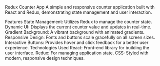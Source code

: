 Redux Counter App
A simple and responsive counter application built with React and Redux, demonstrating state management and user interaction.

Features
State Management: Utilizes Redux to manage the counter state.
Dynamic UI: Displays the current counter value and updates in real-time.
Gradient Background: A vibrant background with animated gradients.
Responsive Design: Fonts and buttons scale gracefully on all screen sizes.
Interactive Buttons: Provides hover and click feedback for a better user experience.
Technologies Used
React: Front-end library for building the user interface.
Redux: For managing application state.
CSS: Styled with modern, responsive design techniques.